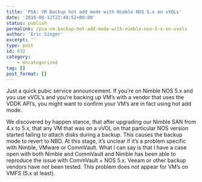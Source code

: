 ```yaml
---
title: 'PSA: VM Backup hot add mode with Nimble NOS 5.x on vVOLs'
date: '2018-08-12T22:49:52+00:00'
status: publish
permalink: /psa-vm-backup-hot-add-mode-with-nimble-nos-5-x-on-vvols
author: 'Eric Singer'
excerpt: ''
type: post
id: 632
category:
    - Uncategorized
tag: []
post_format: []
---
```

Just a quick pubic service announcement. If you’re on Nimble NOS 5.x and you use vVOL’s and you’re backing up VM’s with a vendor that uses the VDDK API’s, you might want to confirm your VM’s are in fact using hot add mode.

We discovered by happen stance, that after upgrading our Nimble SAN from 4.x to 5.x, that any VM that was on a vVOL on that particular NOS version started failing to attach disks during a backup. This causes the backup mode to revert to NBD. At this stage, it’s unclear if it’s a problem specific with Nimble, VMware or CommVault. What I can say is that I have a case open with both Nimble and CommVault and Nimble has been able to reproduce the issue with CommVault + NOS 5.x. Veeam or other backup vendors have not been tested. This problem does not appear for VM’s on VMFS (5.x at least).